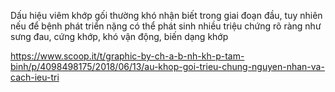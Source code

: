 Dấu hiệu viêm khớp gối thường khó nhận biết trong giai đoạn đầu, tuy nhiên nếu để bệnh phát triển nặng có thể phát sinh nhiều triệu chứng rõ ràng như sưng đau, cứng khớp, khó vận động, biến dạng khớp

https://www.scoop.it/t/graphic-by-ch-a-b-nh-kh-p-tam-binh/p/4098498175/2018/06/13/au-khop-goi-trieu-chung-nguyen-nhan-va-cach-ieu-tri
